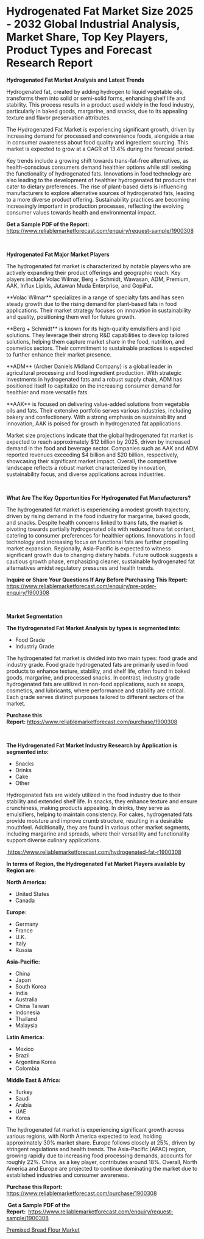 <p><h1>Hydrogenated Fat Market Size 2025 - 2032 Global Industrial Analysis, Market Share, Top Key Players, Product Types and Forecast Research Report</h1></p><p><strong>Hydrogenated Fat Market Analysis and Latest Trends</strong></p>
<p><p>Hydrogenated fat, created by adding hydrogen to liquid vegetable oils, transforms them into solid or semi-solid forms, enhancing shelf life and stability. This process results in a product used widely in the food industry, particularly in baked goods, margarine, and snacks, due to its appealing texture and flavor preservation attributes.</p><p>The Hydrogenated Fat Market is experiencing significant growth, driven by increasing demand for processed and convenience foods, alongside a rise in consumer awareness about food quality and ingredient sourcing. This market is expected to grow at a CAGR of 13.4% during the forecast period. </p><p>Key trends include a growing shift towards trans-fat-free alternatives, as health-conscious consumers demand healthier options while still seeking the functionality of hydrogenated fats. Innovations in food technology are also leading to the development of healthier hydrogenated fat products that cater to dietary preferences. The rise of plant-based diets is influencing manufacturers to explore alternative sources of hydrogenated fats, leading to a more diverse product offering. Sustainability practices are becoming increasingly important in production processes, reflecting the evolving consumer values towards health and environmental impact.</p></p>
<p><strong>Get a Sample PDF of the Report:&nbsp;</strong> <a href="https://www.reliablemarketforecast.com/enquiry/request-sample/1900308?utm_campaign=2230&utm_medium=2&utm_source=Github&utm_content=ia&utm_term=15022025&utm_id=hydrogenated-fat">https://www.reliablemarketforecast.com/enquiry/request-sample/1900308</a></p>
<p>&nbsp;</p>
<p><strong>Hydrogenated Fat Major Market Players</strong></p>
<p><p>The hydrogenated fat market is characterized by notable players who are actively expanding their product offerings and geographic reach. Key players include Volac Wilmar, Berg + Schmidt, Wawasan, ADM, Premium, AAK, Influx Lipids, Jutawan Muda Enterprise, and GopiFat. </p><p>**Volac Wilmar** specializes in a range of specialty fats and has seen steady growth due to the rising demand for plant-based fats in food applications. Their market strategy focuses on innovation in sustainability and quality, positioning them well for future growth.</p><p>**Berg + Schmidt** is known for its high-quality emulsifiers and lipid solutions. They leverage their strong R&D capabilities to develop tailored solutions, helping them capture market share in the food, nutrition, and cosmetics sectors. Their commitment to sustainable practices is expected to further enhance their market presence.</p><p>**ADM** (Archer Daniels Midland Company) is a global leader in agricultural processing and food ingredient production. With strategic investments in hydrogenated fats and a robust supply chain, ADM has positioned itself to capitalize on the increasing consumer demand for healthier and more versatile fats.</p><p>**AAK** is focused on delivering value-added solutions from vegetable oils and fats. Their extensive portfolio serves various industries, including bakery and confectionery. With a strong emphasis on sustainability and innovation, AAK is poised for growth in hydrogenated fat applications.</p><p>Market size projections indicate that the global hydrogenated fat market is expected to reach approximately $12 billion by 2025, driven by increased demand in the food and beverage sector. Companies such as AAK and ADM reported revenues exceeding $4 billion and $20 billion, respectively, showcasing their significant market impact. Overall, the competitive landscape reflects a robust market characterized by innovation, sustainability focus, and diverse applications across industries.</p></p>
<p>&nbsp;</p>
<p><strong>What Are The Key Opportunities For Hydrogenated Fat Manufacturers?</strong></p>
<p><p>The hydrogenated fat market is experiencing a modest growth trajectory, driven by rising demand in the food industry for margarine, baked goods, and snacks. Despite health concerns linked to trans fats, the market is pivoting towards partially hydrogenated oils with reduced trans fat content, catering to consumer preferences for healthier options. Innovations in food technology and increasing focus on functional fats are further propelling market expansion. Regionally, Asia-Pacific is expected to witness significant growth due to changing dietary habits. Future outlook suggests a cautious growth phase, emphasizing cleaner, sustainable hydrogenated fat alternatives amidst regulatory pressures and health trends.</p></p>
<p><strong>Inquire or Share Your Questions If Any Before Purchasing This Report:</strong> <a href="https://www.reliablemarketforecast.com/enquiry/pre-order-enquiry/1900308?utm_campaign=2230&utm_medium=2&utm_source=Github&utm_content=ia&utm_term=15022025&utm_id=hydrogenated-fat">https://www.reliablemarketforecast.com/enquiry/pre-order-enquiry/1900308</a></p>
<p>&nbsp;</p>
<p><strong>Market Segmentation</strong></p>
<p><strong>The Hydrogenated Fat Market Analysis by types is segmented into:</strong></p>
<p><ul><li>Food Grade</li><li>Industriy Grade</li></ul></p>
<p><p>The hydrogenated fat market is divided into two main types: food grade and industry grade. Food grade hydrogenated fats are primarily used in food products to enhance texture, stability, and shelf life, often found in baked goods, margarine, and processed snacks. In contrast, industry grade hydrogenated fats are utilized in non-food applications, such as soaps, cosmetics, and lubricants, where performance and stability are critical. Each grade serves distinct purposes tailored to different sectors of the market.</p></p>
<p><strong>Purchase this Report:&nbsp;</strong><a href="https://www.reliablemarketforecast.com/purchase/1900308?utm_campaign=2230&utm_medium=2&utm_source=Github&utm_content=ia&utm_term=15022025&utm_id=hydrogenated-fat">https://www.reliablemarketforecast.com/purchase/1900308</a></p>
<p>&nbsp;</p>
<p><strong>The Hydrogenated Fat Market Industry Research by Application is segmented into:</strong></p>
<p><ul><li>Snacks</li><li>Drinks</li><li>Cake</li><li>Other</li></ul></p>
<p><p>Hydrogenated fats are widely utilized in the food industry due to their stability and extended shelf life. In snacks, they enhance texture and ensure crunchiness, making products appealing. In drinks, they serve as emulsifiers, helping to maintain consistency. For cakes, hydrogenated fats provide moisture and improve crumb structure, resulting in a desirable mouthfeel. Additionally, they are found in various other market segments, including margarine and spreads, where their versatility and functionality support diverse culinary applications.</p></p>
<p><a href="https://www.reliablemarketforecast.com/hydrogenated-fat-r1900308?utm_campaign=2230&utm_medium=2&utm_source=Github&utm_content=ia&utm_term=15022025&utm_id=hydrogenated-fat">&nbsp;https://www.reliablemarketforecast.com/hydrogenated-fat-r1900308</a></p>
<p><strong>In terms of Region, the Hydrogenated Fat Market Players available by Region are:</strong></p>
<p>
    <p> <strong> North America: </strong>
        <ul>
            <li>United States</li>
            <li>Canada</li>
        </ul>
        </p> 
    <p> <strong> Europe: </strong>
        <ul>
            <li>Germany</li>
            <li>France</li>
            <li>U.K.</li>
            <li>Italy</li>
            <li>Russia</li>
        </ul>
        </p> 
    <p> <strong> Asia-Pacific: </strong>
        <ul>
            <li>China</li>
            <li>Japan</li>
            <li>South Korea</li>
            <li>India</li>
            <li>Australia</li>
            <li>China Taiwan</li>
            <li>Indonesia</li>
            <li>Thailand</li>
            <li>Malaysia</li>
        </ul>
        </p> 
    <p> <strong> Latin America: </strong>
        <ul>
            <li>Mexico</li>
            <li>Brazil</li>
            <li>Argentina Korea</li>
            <li>Colombia</li>
        </ul>
        </p> 
    <p> <strong> Middle East & Africa: </strong>
        <ul>
            <li>Turkey</li>
            <li>Saudi</li>
            <li>Arabia</li>
            <li>UAE</li>
            <li>Korea</li>
        </ul>
    </p>
    </p>
<p><p>The hydrogenated fat market is experiencing significant growth across various regions, with North America expected to lead, holding approximately 30% market share. Europe follows closely at 25%, driven by stringent regulations and health trends. The Asia-Pacific (APAC) region, growing rapidly due to increasing food processing demands, accounts for roughly 22%. China, as a key player, contributes around 18%. Overall, North America and Europe are projected to continue dominating the market due to established industries and consumer awareness.</p></p>
<p><strong>Purchase this Report: </strong><a href="https://www.reliablemarketforecast.com/purchase/1900308?utm_campaign=2230&utm_medium=2&utm_source=Github&utm_content=ia&utm_term=15022025&utm_id=hydrogenated-fat">https://www.reliablemarketforecast.com/purchase/1900308</a></p>
<p>&nbsp;<strong>Get a Sample PDF of the Report:&nbsp;&nbsp;</strong><a href="https://www.reliablemarketforecast.com/enquiry/request-sample/1900308?utm_campaign=2230&utm_medium=2&utm_source=Github&utm_content=ia&utm_term=15022025&utm_id=hydrogenated-fat">https://www.reliablemarketforecast.com/enquiry/request-sample/1900308</a></p>
<p><strong></strong></p>
<p><p><a href="https://github.com/petbigbeepjn/Market-Research-Report-List-1/blob/main/premixed-bread-flour-market.md?utm_campaign=2230&utm_medium=2&utm_source=Github&utm_content=ia&utm_term=15022025&utm_id=hydrogenated-fat">Premixed Bread Flour Market</a></p></p>